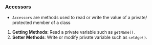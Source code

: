 ### Accessors
- `Accessors` are methods used to read or write the value of a private/ protected member of a class
1. **Getting Methods**: Read a private variable such as `getName()`.
2. **Setter Methods**: Write or modify private variable such as `setAge()`.